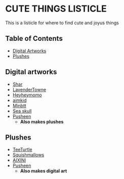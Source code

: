 # CUTE THINGS LISTICLE
This is a listicle for where to find cute and joyus things
## Table of Contents
- [Digital Artworks](https://github.com/abby2357/IGME-110-Repo/new/main#digital-artworks)
- [Plushes](https://github.com/abby2357/IGME-110-Repo/new/main#plushes)

## Digital artworks
- [Shar](https://bsky.app/profile/sharyap.com)
- [LavenderTowne](https://www.instagram.com/lavendertowne/)
- [Heyheymomo](https://bsky.app/profile/heyheymomo.bsky.social)
- [aimkid](https://www.youtube.com/@aimkid)
- [Minbtt](https://www.youtube.com/@minbitt)
- [Sea skull](https://www.youtube.com/@seaskull)
- [Pusheen](https://pusheen.com/category/comics/)
  - **Also makes plushes**

## Plushes
- [TeeTurtle](https://teeturtle.com/collections/shop-all-plushies)
- [Squishmallows](https://shop.jazwares.com/pages/squishmallows)
- [AIXINI](https://aixini.aliexpress.com/store/1101339654)
- [Pusheen](https://shop.pusheen.com/collections/plush-collectibles/Nav_Plush-Squisheens)
  - **Also makes digital art** 
